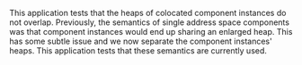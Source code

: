 <!--
     Copyright 2017, Data61, CSIRO (ABN 41 687 119 230)

     SPDX-License-Identifier: CC-BY-SA-4.0
-->

This application tests that the heaps of colocated component instances do not
overlap. Previously, the semantics of single address space components was that
component instances would end up sharing an enlarged heap. This has some subtle
issue and we now separate the component instances' heaps. This application
tests that these semantics are currently used.
